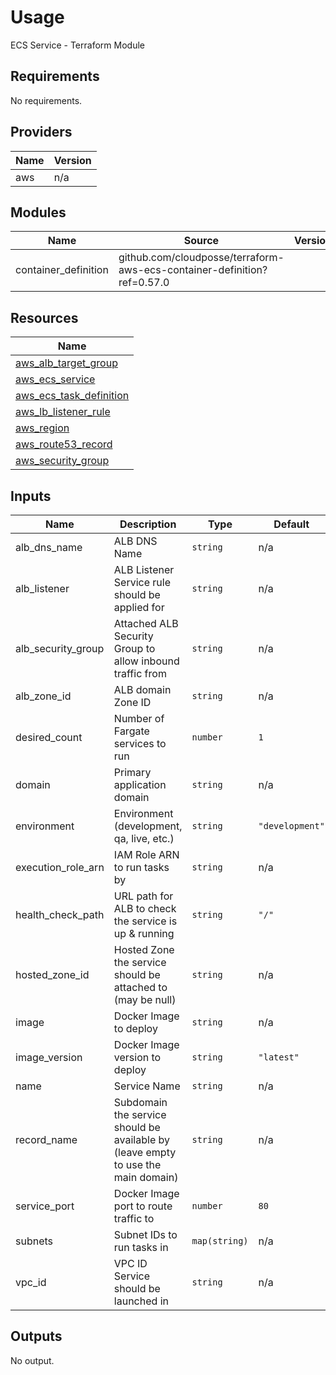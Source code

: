 # Usage

<!--- BEGIN_TF_DOCS --->
ECS Service - Terraform Module

## Requirements

No requirements.

## Providers

| Name | Version |
|------|---------|
| aws | n/a |

## Modules

| Name | Source | Version |
|------|--------|---------|
| container_definition | github.com/cloudposse/terraform-aws-ecs-container-definition?ref=0.57.0 |  |

## Resources

| Name |
|------|
| [aws_alb_target_group](https://registry.terraform.io/providers/hashicorp/aws/latest/docs/resources/alb_target_group) |
| [aws_ecs_service](https://registry.terraform.io/providers/hashicorp/aws/latest/docs/resources/ecs_service) |
| [aws_ecs_task_definition](https://registry.terraform.io/providers/hashicorp/aws/latest/docs/resources/ecs_task_definition) |
| [aws_lb_listener_rule](https://registry.terraform.io/providers/hashicorp/aws/latest/docs/resources/lb_listener_rule) |
| [aws_region](https://registry.terraform.io/providers/hashicorp/aws/latest/docs/data-sources/region) |
| [aws_route53_record](https://registry.terraform.io/providers/hashicorp/aws/latest/docs/resources/route53_record) |
| [aws_security_group](https://registry.terraform.io/providers/hashicorp/aws/latest/docs/resources/security_group) |

## Inputs

| Name | Description | Type | Default | Required |
|------|-------------|------|---------|:--------:|
| alb\_dns\_name | ALB DNS Name | `string` | n/a | yes |
| alb\_listener | ALB Listener Service rule should be applied for | `string` | n/a | yes |
| alb\_security\_group | Attached ALB Security Group to allow inbound traffic from | `string` | n/a | yes |
| alb\_zone\_id | ALB domain Zone ID | `string` | n/a | yes |
| desired\_count | Number of Fargate services to run | `number` | `1` | no |
| domain | Primary application domain | `string` | n/a | yes |
| environment | Environment (development, qa, live, etc.) | `string` | `"development"` | no |
| execution\_role\_arn | IAM Role ARN to run tasks by | `string` | n/a | yes |
| health\_check\_path | URL path for ALB to check the service is up & running | `string` | `"/"` | no |
| hosted\_zone\_id | Hosted Zone the service should be attached to (may be null) | `string` | n/a | yes |
| image | Docker Image to deploy | `string` | n/a | yes |
| image\_version | Docker Image version to deploy | `string` | `"latest"` | no |
| name | Service Name | `string` | n/a | yes |
| record\_name | Subdomain the service should be available by (leave empty to use the main domain) | `string` | n/a | yes |
| service\_port | Docker Image port to route traffic to | `number` | `80` | no |
| subnets | Subnet IDs to run tasks in | `map(string)` | n/a | yes |
| vpc\_id | VPC ID Service should be launched in | `string` | n/a | yes |

## Outputs

No output.

<!--- END_TF_DOCS --->

